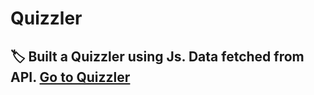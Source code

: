 # Quizzler
## :label: Built a Quizzler using Js. Data fetched from API. [Go to Quizzler](https://aarchie-05.github.io/Quizzler/)
